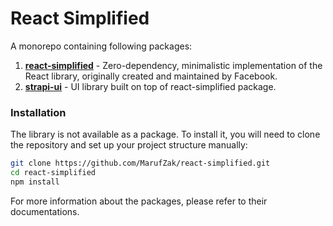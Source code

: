 # React Simplified

A monorepo containing following packages:

1. [**react-simplified**](./packages/react-simplified/README.md) - Zero-dependency, minimalistic implementation of the React library, originally created and maintained by Facebook.
2. [**strapi-ui**](./packages/strapi-ui/README.md) - UI library built on top of react-simplified package.

### Installation

The library is not available as a package. To install it, you will need to clone the repository and set up your project structure manually:

```bash
git clone https://github.com/MarufZak/react-simplified.git
cd react-simplified
npm install
```

For more information about the packages, please refer to their documentations.
